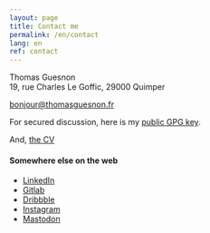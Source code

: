 ```yaml
---
layout: page
title: Contact me
permalink: /en/contact
lang: en
ref: contact
---
```


Thomas Guesnon<br/>
19, rue Charles Le Goffic, 29000 Quimper

[bonjour@thomasguesnon.fr](mailto:bonjour@thomasguesnon.fr)

For secured discussion, here is my [public GPG key](https://platform.thomasguesnon.net/gpg/thomas.guesnon-public.asc).

And, [the CV](https://platform.thomasguesnon.net/cv/en)

#### Somewhere else on the web ####

- [LinkedIn](https://www.linkedin.com/in/thomas-guesnon/)
- [Gitlab](https://gitlab.com/patjennings)
- [Dribbble](https://dribbble.com/patjennings)
- [Instagram](https://www.instagram.com/thomas.guesnon/)
- [Mastodon](https://mastodon.social/@patjennings)
